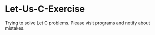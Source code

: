 # Let-Us-C-Exercise
Trying to solve Let C problems.
Please visit programs and notify about mistakes.

